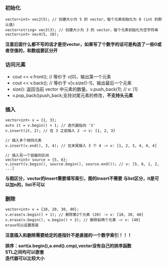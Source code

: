 ### 初始化
```
vector<int> vec2(5); // 创建大小为 5 的 vector，每个元素初始化为 0 (int 的默认值)
vector<string> vec3(3); // 创建大小为 3 的 vector，每个元素初始化为空字符串
vector<int> vec4(5, 10); 
```
**注意后面什么都不写的话才是空vector，如果写了个数字的话可是构造了一些0或者空值的，和数组要区分开**
### 访问元素
- cout << v.front(); // 等价于 v[0]，输出第一个元素
- cout << v.back();  // 等价于 v[v.size()-1]，输出最后一个元素
- size(): 返回当前 vector 中元素的数量。v.push_back(1); // v: [1]
- v.pop_back()push_back;支持对尾元素的修改，**不支持头元素**

### 插入
```
vector<int> v = {1, 3};
auto it = v.begin() + 1; // 迭代器指向 '3'
v.insert(it, 2); // 在 3 之前插入 2 -> v: [1, 2, 3]

// 插入多个相同元素
v.insert(v.end(), 3, 4); // 在末尾插入 3 个 4 -> v: [1, 2, 3, 4, 4, 4]

// 插入另一个容器的区间
vector<int> source = {5, 6};
v.insert(v.begin(), source.begin(), source.end()); // v: [5, 6, 1, 2, ...]
```
**与图区分，vector的insert需要填写索引，图的insert不需要**
**与list区分，it是可以加n的，list不可以**

### 删除
```
vector<int> v = {10, 20, 30, 40};
v.erase(v.begin() + 1); // 删除第2个元素 (20) -> v: [10, 30, 40]
v.erase(v.begin(), v.begin() + 2); // 删除前两个元素 -> v: [40]
erase可以设置首尾
```
**注意插入和删除需要给定的是指针不是直接的一个数字索引！！！**  

**排序：sort(a.begin(),a.end().cmp),vector没有自己的排序函数**  
**STL之间均可以嵌套**  
**迭代器可以比较大小**  

